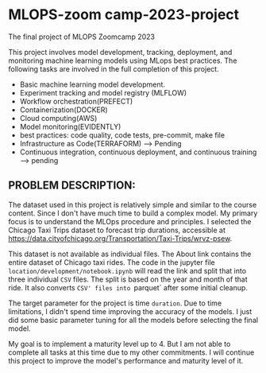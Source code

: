 # MLOPS-zoom camp-2023-project
The final project of MLOPS Zoomcamp 2023

This project involves model development, tracking, deployment, and monitoring machine learning models using MLops best practices. The following tasks are involved in the full completion of this project.
- Basic machine learning model development.
- Experiment tracking and model registry (MLFLOW)
- Workflow orchestration(PREFECT)
- Containerization(DOCKER)
- Cloud computing(AWS)
- Model monitoring(EVIDENTLY)
- best practices: code quality, code tests, pre-commit, make file
- Infrastructure as Code(TERRAFORM) --> Pending
- Continuous integration, continuous deployment, and continuous training --> pending

## PROBLEM DESCRIPTION:
The dataset used in this project is relatively simple and similar to the course content. Since I don't have much time to build a complex model. My primary focus is to understand the MLOps procedure and principles. I selected the Chicago Taxi Trips dataset to forecast trip durations, accessible at https://data.cityofchicago.org/Transportation/Taxi-Trips/wrvz-psew.

This dataset is not available as individual files. The About link contains the entire dataset of Chicago taxi rides. The code in the jupyter file `location/development/notebook.ipynb` will read the link and split that into three individual `CSV` files. The split is based on the year and month of that ride. It also converts `CSV' files into `parquet` after some initial cleanup.

The target parameter for the project is time `duration`.  Due to time limitations, I didn't spend time improving the accuracy of the models. I just did some basic parameter tuning for all the models before selecting the final model.

My goal is to implement a maturity level up to 4. But I am not able to complete all tasks at this time due to my other commitments. I will continue this project to improve the model's performance and  maturity level of it.




